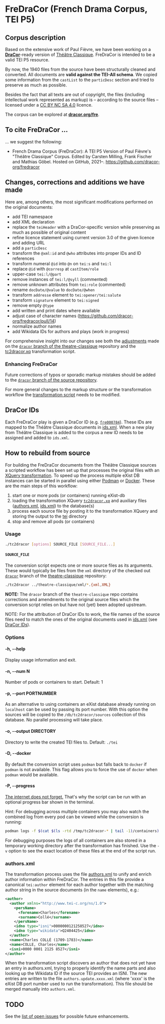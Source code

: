 # FreDraCor (French Drama Corpus, TEI P5)

## Corpus description

Based on the extensive work of Paul Fièvre, we have been working on a
[**DraCor**](https://dracor.org/)-ready
version of [Théâtre Classique](https://www.theatre-classique.fr/index.html).
FreDraCor is intended to be a valid TEI P5 resource.

By now, the 1940 files from the source have been structurally cleaned and
converted. All documents are **valid against the TEI-All schema**. We copied
some information from the `castList` to the `particDesc` section and tried to
preserve as much as possible.

Besides the fact that all texts are out of copyright, the files (including
intellectual work represented as markup) is – according to the source files –
licensed under a [CC BY NC SA 4.0](https://creativecommons.org/licenses/by-nc-sa/4.0/)
licence.

The corpus can be explored at [**dracor.org/fre**](https://dracor.org/fre).

## To cite FreDraCor …

… we suggest the following:

- French Drama Corpus (FreDraCor): A TEI P5 Version of Paul Fièvre's "Théâtre Classique" Corpus. Edited by Carsten Milling, Frank Fischer and Mathias Göbel. Hosted on GitHub, 2021–. https://github.com/dracor-org/fredracor

## Changes, corrections and additions we have made

Here are, among others, the most significant modifications performed on the
original documents:

- add TEI namespace
- add XML declaration
- replace the `teiHeader` with a DraCor-specific version while preserving as
  much as possible of original content
- refine licence statement using current version 3.0 of the given licence and
  adding URL
- add a `particDesc`
- transform the `@xml:id` and `@who` attributes into proper IDs and ID
  references
- transform numeral `@id` into `@n` on `tei:s` and `tei:l`
- replace `@id` with `@corresp` at `castItem/role`
- upper-case `tei:l/@part`
- remove instances of `tei:l/@syll` (commented)
- remove unknown attributes from `tei:role` (commented)
- rename `docDate/@value` to `docDate/@when`
- transform `addresse` element to `tei:opener/tei:salute`
- transform `signature` element to `tei:signed`
- remove empty `@type`
- add written and print dates where available
- adjust case of character names
  (https://github.com/dracor-org/fredracor/pull/14)
- normalize author names
- add Wikidata IDs for authors and plays (work in progress)

For comprehensive insight into our changes see both the
[adjustments](https://github.com/dracor-org/theatre-classique/compare/dracor)
made on the
[`dracor` branch of the theatre-classique](https://github.com/dracor-org/theatre-classique/tree/dracor)
repository and the [tc2dracor.xq](tc2dracor.xq) transformation script.

### Enhancing FreDraCor

Future corrections of typos or sporadic markup mistakes should be added to the
[`dracor` branch of the source repository](https://github.com/dracor-org/theatre-classique/tree/dracor).

For more general changes to the markup structure or the transformation workflow
the [transformation script](tc2dracor.xq) needs to be modified.

## DraCor IDs

Each FreDraCor play is given a DraCor ID (e.g.
[`fre000784`](tei/jarry-ubu-roi.xml#L1)). These IDs are mapped to the Théâtre
Classique documents in [ids.xml](ids.xml). When a new play from Théâtre
Classique is added to the corpus a new ID needs to be assigned and added to
`ids.xml`.

## How to rebuild from source

For building the FreDraCor documents from the Théâtre Classique sources a
scripted workflow has been set up that processes the original files with an
[XQuery transformation](tc2dracor.xq). To speed up the process multiple eXist DB
instances can be started in parallel using either [Podman](https://podman.io) or
[Docker](https://www.docker.com). These are the main steps of this workflow:

1. start one or more pods (or containers) running eXist-db
2. loading the transformation XQuery [`tc2dracor.xq`](tc2dracor.xq) and
   auxiliary files ([authors.xml](#authorsxml), [ids.xml](ids.xml)) to the
   database(s)
3. process each source file by posting it to the transformation XQuery and
   storing the output to the [tei](tei) directory
4. stop and remove all pods (or containers)

### Usage

```bash
./tc2dracor [options] SOURCE_FILE [SOURCE_FILE...]
```

#### `SOURCE_FILE`

The conversion script expects one or more source files as its arguments. These
would typically be files from the `xml` directory of the checked out
[`dracor`](https://github.com/dracor-org/theatre-classique/tree/dracor) branch
of the [theatre-classique](http://github.com/dracor-org/theatre-classique)
repository:

```bash
./tc2dracor ../theatre-classique/xml/*.{xml,XML}
```

**NOTE:** The `dracor` branch of the `theatre-classique` repo contains
corrections and amendments to the original source files which the conversion
script relies on but have not (yet) been adopted upstream.

NOTE: For the attribution of DraCor IDs to work, the file names of the source
files need to match the ones of the original documents used in
[ids.xml](ids.xml) (see [DraCor IDs](#dracor-ids)).

### Options

#### -h, --help

Display usage information and exit.

#### -n, --num N

Number of pods or containers to start. Default: 1

#### -p, --port PORTNUMBER

As an alternative to using containers an eXist database already running on
`localhost` can be used by passing its port number. With this option the sources
will be copied to the `/db/tc2dracor/sources` collection of this database. No
parallel processing will take place.

#### -o, --output DIRECTORY

Directory to write the created TEI files to. Default: `./tei`

#### -D, --docker

By default the conversion script uses `podman` but falls back to `docker` if
`podman` is not available. This flag allows you to force the use of `docker`
when `podman` would be available.

#### -P, --progress

[The internet does not forget.](https://twitter.com/umblaetterer/status/608349018113101824)
That's why the script can be run with an optional progress bar shown in the
terminal.

Hint: For debugging across multiple containers you may also watch the combined
log from every pod can be viewed while the conversion is running:

```bash
podman logs -f $(cat $(ls -rtd /tmp/tc2dracor-* | tail -1)/containers)
```

For debugging purposes the logs of all containers are also stored in a temporary
working directory after the transformation has finished. Use the `-v` option to
see the exact location of these files at the end of the script run.

### authors.xml

The transformation process uses the file [authors.xml](authors.xml) to unify
and enrich author information within FreDraCor. The entries in this file provide
a canonical `tei:author` element for each author together with the matching
author string in the source documents (in the `name` elements), e.g.:

```xml
<author>
  <author xmlns="http://www.tei-c.org/ns/1.0">
    <persName>
      <forename>Charles</forename>
      <surname>Collé</surname>
    </persName>
    <idno type="isni">0000000121258527</idno>
    <idno type="wikidata">Q2404425</idno>
  </author>
  <name>Charles COLLÉ (1709-1783)</name>
  <name>COLLE, Charles</name>
  <isni>0000 0001 2125 8527</isni>
</author>
```

When the transformation script discovers an author that does not yet have an
entry in authors.xml, trying to properly identify the name parts and also
looking up the Wikidata ID if the source TEI provides an ISNI. The new entries
are written to the file `authors.update.xxxx.xml` (where 'xxxx' is the eXist DB
port number used to run the transformation). This file should be merged manually
into `authors.xml`.

## TODO

See the [list of open issues](https://github.com/dracor-org/fredracor/issues)
for possible future enhancements.
